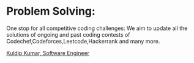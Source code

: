 # Problem Solving:
One stop for all competitive coding challenges:
We aim to update all the solutions of ongoing and past coding contests of Codechef,Codeforces,Leetcode,Hackerrank and many more.

<a href="https://www.linkedin.com/in/kuldip-kumar-b90092188/">Kuldip Kumar, Software Engineer</a>

